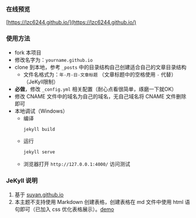 ### 在线预览

[https://lzc6244.github.io/](https://lzc6244.github.io/)

### 使用方法

- fork 本项目
- 修改名字为：`yourname.github.io`
- clone 到本地，参考 `_posts` 中的目录结构自己创建适合自己的文章目录结构
    - 文件名格式为：`年-月-日-文章标题` （文章标题中的空格使用 `-` 代替）（JeKyll限制）
- **必做**，修改 `_config.yml` 相关配置（耐心点看很简单，琢磨一下就OK）
- 修改 CNAME 文件中的域名为自己的域名，无自己域名将 CNAME 文件删除即可
- 本地调试（Windows）
    - 编译
        ```bash
        jekyll build
        ```
    - 运行
        ```bash
        jekyll serve
        ```
    - 浏览器打开 `http://127.0.0.1:4000/` 访问测试
    

### JeKyll 说明
1. 基于 [suyan.github.io](https://github.com/suyan/suyan.github.io)
2. 本主题不支持使用 Markdown 创建表格，创建表格在 md 文件中使用 html 语句即可（已加入 css 优化表格展示）。[demo](https://lzc6244.github.io/2019/12/16/Xpath-轴与函数.html)